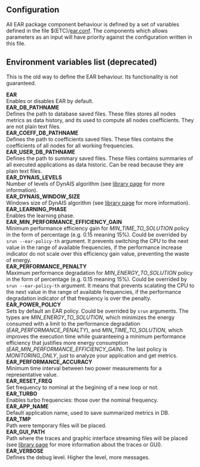 Configuration
-------------
All EAR package component behaviour is defined by a set of variables defined in the file $(ETC)/[ear.conf](./conf/README.md). The components which allows parameters as an input will have priority against the configuration written in this file.

Environment variables list (deprecated)
---------------------------------------
This is the old way to define the EAR behaviour. Its functionality is not guaranteed.

**EAR**<br />
Enables or disables EAR by default.<br />
**EAR_DB_PATHNAME**<br />
Defines the path to database saved files. These files stores all nodes metrics as data history, and its used to compute  all nodes coefficients. They are not plain text files.<br />
**EAR_COEFF_DB_PATHNAME**<br />
Defines the path to coefficients saved files. These files contains the coefficients of all nodes for all working frequencies.<br />
**EAR_USER_DB_PATHNAME**<br />
Defines the path to summary saved files. These files contains summaries of all executed applications as data historic. Can be read because they are plain text files.<br />
**EAR_DYNAIS_LEVELS**<br />
Number of levels of DynAIS algorithm (see [library page](https://github.com/BarcelonaSupercomputingCenter/EAR/blob/development/src/library/README.md) for more information).<br />
**EAR_DYNAIS_WINDOW_SIZE**<br />
Windows size of DynAIS algorithm (see [library page](https://github.com/BarcelonaSupercomputingCenter/EAR/blob/development/src/library/README.md) for more information).<br />
**EAR_LEARNING_PHASE**<br />
Enables the learning phase.<br />
**EAR_MIN_PERFORMANCE_EFFICIENCY_GAIN**<br />
Minimum performance efficiency gain for *MIN_TIME_TO_SOLUTION* policy in the form of percentage (e.g. 0.15 meaning 15%). Could be overrided by `srun --ear-policy-th` argument. It prevents switching the CPU to the next value in the range of available frequencies, if the performance increase indicator do not scale over this efficiency gain value, preventing the waste of energy.<br />
**EAR_PERFORMANCE_PENALTY**<br />
Maximum performance degradation for *MIN_ENERGY_TO_SOLUTION* policy in the form of percentage (e.g. 0.15 meaning 15%). Could be overrided by `srun --ear-policy-th` argument. It means that prevents scalating the CPU to the next value in the range of available frequencies, if the performance degradation indicator of that frequency is over the penalty.<br />
**EAR_POWER_POLICY**<br />
Sets by default an EAR policy. Could be overrided by `srun` arguments. The types are *MIN_ENERGY_TO_SOLUTION*, which minimizes the energy consumed with a limit to the performance degradation (*EAR_PERFORMANCE_PENALTY*), and *MIN_TIME_TO_SOLUTION*, which improves the execution time while guaranteeing a minimum performance efficiency that justifies more energy consumption (*EAR_MIN_PERFORMANCE_EFFICIENCY_GAIN*). The last policy is *MONITORING_ONLY*, just to analyze your application and get metrics.<br />
**EAR_PERFORMANCE_ACCURACY**<br />
Minimum time interval between two power measurements for a representative value.<br />
**EAR_RESET_FREQ**<br />
Set frequency to nominal at the begining of a new loop or not.<br />
**EAR_TURBO**<br />
Enables turbo frequencies: those over the nominal frequency.<br />
**EAR_APP_NAME**<br />
Default application name, used to save summarized metrics in DB.<br />
**EAR_TMP**<br />
Path were temporary files will be placed.<br />
**EAR_GUI_PATH**<br />
Path where the traces and graphic interface streaming files will be placed (see [library page](https://github.com/BarcelonaSupercomputingCenter/EAR/blob/development/src/library/README.md) for more information about the traces or GUI).<br />
**EAR_VERBOSE**<br />
Defines the debug level. Higher the level, more messages.<br />
